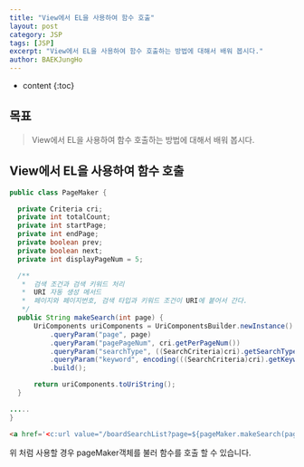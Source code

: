 ```yaml
---
title: "View에서 EL을 사용하여 함수 호출"
layout: post
category: JSP
tags: [JSP]
excerpt: "View에서 EL을 사용하여 함수 호출하는 방법에 대해서 배워 봅시다."
author: BAEKJungHo
---
```


* content
{:toc}

## 목표

  > View에서 EL을 사용하여 함수 호출하는 방법에 대해서 배워 봅시다.

## View에서 EL을 사용하여 함수 호출

  ```java
  public class PageMaker {

	private Criteria cri;
	private int totalCount;
	private int startPage;
	private int endPage;
	private boolean prev;
	private boolean next;
	private int displayPageNum = 5;

	/**
	 *  검색 조건과 검색 키워드 처리
	 *  URI 자동 생성 메서드
	 *  페이지와 페이지번호, 검색 타입과 키워드 조건이 URI에 붙어서 간다.
	 */
	public String makeSearch(int page) {
		UriComponents uriComponents = UriComponentsBuilder.newInstance()
			.queryParam("page", page)
			.queryParam("pagePageNum", cri.getPerPageNum())
			.queryParam("searchType", ((SearchCriteria)cri).getSearchType())
			.queryParam("keyword", encoding(((SearchCriteria)cri).getKeyword()))
			.build();

		return uriComponents.toUriString();
	}

  .....
}
  ```


  ```html
<a href='<c:url value="/boardSearchList?page=${pageMaker.makeSearch(pageMaker.startPage-1)}"/>'>&laquo;</a>
  ```

  위 처럼 사용할 경우 pageMaker객체를 불러 함수를 호출 할 수 있습니다.

